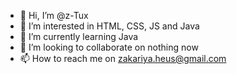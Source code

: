 - 👋 Hi, I’m @z-Tux
- 👀 I’m interested in HTML, CSS, JS and Java
- 🌱 I’m currently learning Java
- 💞️ I’m looking to collaborate on nothing now
- 📫 How to reach me on zakariya.heus@gmail.com

<!---
z-Tux/z-Tux is a ✨ special ✨ repository because its `README.md` (this file) appears on your GitHub profile.
You can click the Preview link to take a look at your changes.
--->

